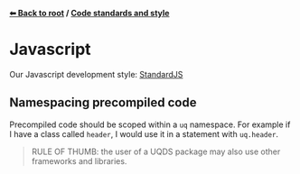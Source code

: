 **[⬅ Back to root](/../../#readme) / [Code standards and style](standards.md)**

# Javascript

Our Javascript development style:
[StandardJS](https://standardjs.com/index.html)

## Namespacing precompiled code

Precompiled code should be scoped within a `uq` namespace.
For example if I have a class called `header`, I would use it in a statement
with `uq.header`.

> RULE OF THUMB: the user of a UQDS package may also use other frameworks and
> libraries.
